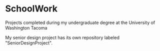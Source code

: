 # SchoolWork
Projects completed during my undergraduate degree at the University of Washington Tacoma

My senior design project has its own repository labeled "SeniorDesignProject".

